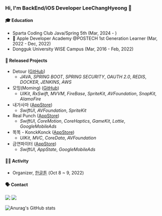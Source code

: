 ### Hi, I'm BackEnd/iOS Developer LeeChangHyeong 👋

#### 🎓 Education
- Sparta Coding Club Java/Spring 5th (Mar, 2024 - )
-  Apple Developer Academy @POSTECH 1st Generation Learner (Mar, 2022 - Dec, 2022)
- Dongguk University WISE Campus (Mar, 2016 - Feb, 2022)

#### 📱 Released Projects
- Detour ([GitHub](https://github.com/BE-Friend-Develop-Team/detour))
  - _JAVA_, _SPRING BOOT_, _SPRING SECURITY_, _OAUTH 2.0_, _REDIS_, _DOCKER_, _JENKINS_, _AWS_
- 모밍(Moming) ([GitHub](https://github.com/LeeChangHyeong/Gong_Gan))
  - _UIKit_, _RxSwift_, _MVVM_, _FireBase_, _SpriteKit_, _AVFoundation_, _SnapKit_, _AlamoFire_
- 내가사마 ([AppStore](https://apps.apple.com/kr/app/내가사마/id6443425054))
  - _SwiftUI_, _AVFoundation_, _SpriteKit_
- Real Punch ([AppStore](https://apps.apple.com/kr/app/real-punch/id1636187292))
  - _SwiftUI_, _CoreMotion_, _CoreHaptics_, _GameKit_, _Lottie_, _GoogleMobileAds_
- 똑똑 - KonckKonck ([AppStore](https://apps.apple.com/id/app/똑똑-knockknock/id1637051056))
  - _UIKit_, _MVC_, _CoreData_, _AVFoundation_
- 금연파이터 ([AppStore](https://apps.apple.com/tr/app/금연파이터/id1625868653))
  - _SwiftUI_, _AppState_, _GoogleMobileAds_

#### 🏃🏻 Activity
- Organizer, [한글톤](https://www.linkedin.com/posts/apple-developer-academy-postech_chaam-ukuqygqlc-ukstectse-activity-7005453447198121984-eE9V/?utm_source=share&utm_medium=member_desktop) (Oct 8 ~ 9, 2022)
  
#### 🗣️ Contact
<a href="https://www.instagram.com/changbro_/" target="_blank"><img src="https://img.shields.io/badge/Instagram-E4405F?style=flat-square&logo=instagram&logoColor=white"/></a> <img src="https://img.shields.io/badge/shlee509@dongguk.ac.kr-EA4335?style=flat-square&logo=gmail&logoColor=white"/>

![Anurag's GitHub stats](https://github-readme-stats.vercel.app/api?username=LeeChangHyeong&show_icons=true&theme=radical)


